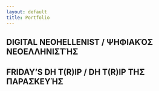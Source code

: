 ```yaml
---
layout: default
title: Portfolio
---
```

## DIGITAL NEOHELLENIST / ΨΗΦΙΑΚΌΣ ΝΕΟΕΛΛΗΝΙΣΤΉΣ


## FRIDAY’S DH T(R)IP / DH T(R)IP ΤΗΣ ΠΑΡΑΣΚΕΥΉΣ
